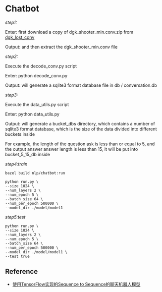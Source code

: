 # Chatbot

*step1:*

Enter: first download a copy of dgk_shooter_min.conv.zip from [dgk_lost_conv](https://github.com/majoressense/dgk_lost_conv)

Output: and then extract the dgk_shooter_min.conv file

*step2:*

Execute the decode_conv.py script

Enter: python decode_conv.py

Output: will generate a sqlite3 format database file in db / conversation.db

*step3:*

Execute the data_utils.py script

Enter: python data_utils.py

Output: will generate a bucket_dbs directory, which contains a number of sqlite3 format database, which is the size of the data divided into different buckets inside

For example, the length of the question ask is less than or equal to 5, and the output answer answer length is less than 15, it will be put into bucket_5_15_db inside

*step4:train*

```
bazel build nlp/chatbot:run

python run.py \
--size 1024 \
--num_layers 2 \
--num_epoch 5 \
--batch_size 64 \
--num_per_epoch 500000 \
--model_dir ./model/model1
```

*step5:test*

```
python run.py \
--size 1024 \
--num_layers 2 \
--num_epoch 5 \
--batch_size 64 \
--num_per_epoch 500000 \
--model_dir ./model/model1 \
--test true
```

## Reference

- [使用TensorFlow实现的Sequence to Sequence的聊天机器人模型](https://github.com/qhduan/Seq2Seq_Chatbot_QA)